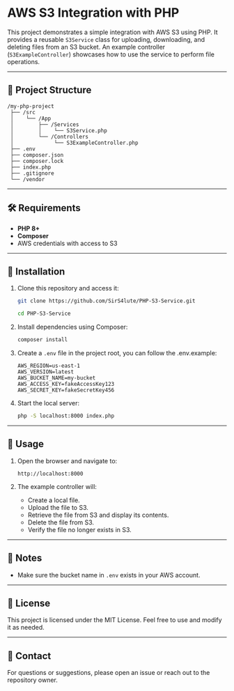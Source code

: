 # AWS S3 Integration with PHP

This project demonstrates a simple integration with AWS S3 using PHP. It provides a reusable `S3Service` class for uploading, downloading, and deleting files from an S3 bucket. An example controller (`S3ExampleController`) showcases how to use the service to perform file operations.

---

## 📂 Project Structure

```
/my-php-project
 ├── /src
 │    └── /App
 │        ├── /Services
 │        │    └── S3Service.php
 │        └── /Controllers
 │             └── S3ExampleController.php
 ├── .env
 ├── composer.json
 ├── composer.lock
 ├── index.php
 ├── .gitignore
 └── /vendor
```

---

## 🛠️ Requirements

- **PHP 8+**
- **Composer**
- AWS credentials with access to S3

---

## 🚀 Installation

1. Clone this repository and access it:
   ```bash
   git clone https://github.com/SirS4lute/PHP-S3-Service.git
   ```
   ```bash
   cd PHP-S3-Service
   ```

2. Install dependencies using Composer:
   ```bash
   composer install
   ```

3. Create a `.env` file in the project root, you can follow the .env.example:
   ```dotenv
   AWS_REGION=us-east-1
   AWS_VERSION=latest
   AWS_BUCKET_NAME=my-bucket
   AWS_ACCESS_KEY=fakeAccessKey123
   AWS_SECRET_KEY=fakeSecretKey456
   ```

4. Start the local server:
   ```bash
   php -S localhost:8000 index.php
   ```

---

## 🧪 Usage

1. Open the browser and navigate to:
   ```
   http://localhost:8000
   ```

2. The example controller will:
   - Create a local file.
   - Upload the file to S3.
   - Retrieve the file from S3 and display its contents.
   - Delete the file from S3.
   - Verify the file no longer exists in S3.

---

## 📝 Notes

- Make sure the bucket name in `.env` exists in your AWS account.

---

## 📜 License

This project is licensed under the MIT License. Feel free to use and modify it as needed.

---

## 📧 Contact

For questions or suggestions, please open an issue or reach out to the repository owner.
